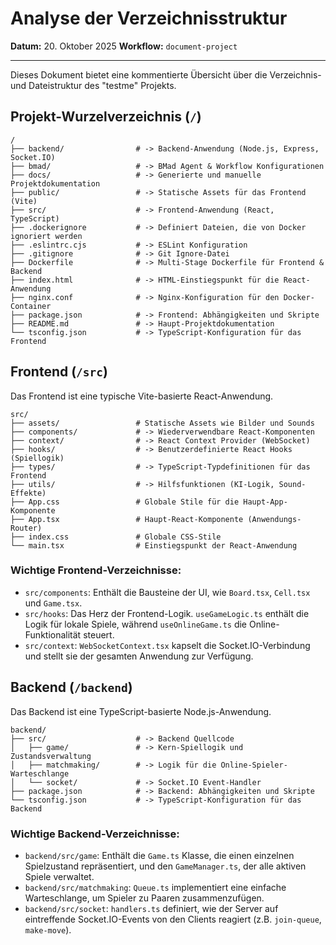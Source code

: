# Analyse der Verzeichnisstruktur

**Datum:** 20. Oktober 2025
**Workflow:** `document-project`

---

Dieses Dokument bietet eine kommentierte Übersicht über die Verzeichnis- und Dateistruktur des "testme" Projekts.

## Projekt-Wurzelverzeichnis (`/`)

```
/
├── backend/                # -> Backend-Anwendung (Node.js, Express, Socket.IO)
├── bmad/                   # -> BMad Agent & Workflow Konfigurationen
├── docs/                   # -> Generierte und manuelle Projektdokumentation
├── public/                 # -> Statische Assets für das Frontend (Vite)
├── src/                    # -> Frontend-Anwendung (React, TypeScript)
├── .dockerignore           # -> Definiert Dateien, die von Docker ignoriert werden
├── .eslintrc.cjs           # -> ESLint Konfiguration
├── .gitignore              # -> Git Ignore-Datei
├── Dockerfile              # -> Multi-Stage Dockerfile für Frontend & Backend
├── index.html              # -> HTML-Einstiegspunkt für die React-Anwendung
├── nginx.conf              # -> Nginx-Konfiguration für den Docker-Container
├── package.json            # -> Frontend: Abhängigkeiten und Skripte
├── README.md               # -> Haupt-Projektdokumentation
└── tsconfig.json           # -> TypeScript-Konfiguration für das Frontend
```

## Frontend (`/src`)

Das Frontend ist eine typische Vite-basierte React-Anwendung.

```
src/
├── assets/                 # Statische Assets wie Bilder und Sounds
├── components/             # -> Wiederverwendbare React-Komponenten
├── context/                # -> React Context Provider (WebSocket)
├── hooks/                  # -> Benutzerdefinierte React Hooks (Spiellogik)
├── types/                  # -> TypeScript-Typdefinitionen für das Frontend
├── utils/                  # -> Hilfsfunktionen (KI-Logik, Sound-Effekte)
├── App.css                 # Globale Stile für die Haupt-App-Komponente
├── App.tsx                 # Haupt-React-Komponente (Anwendungs-Router)
├── index.css               # Globale CSS-Stile
└── main.tsx                # Einstiegspunkt der React-Anwendung
```

### Wichtige Frontend-Verzeichnisse:
-   `src/components`: Enthält die Bausteine der UI, wie `Board.tsx`, `Cell.tsx` und `Game.tsx`.
-   `src/hooks`: Das Herz der Frontend-Logik. `useGameLogic.ts` enthält die Logik für lokale Spiele, während `useOnlineGame.ts` die Online-Funktionalität steuert.
-   `src/context`: `WebSocketContext.tsx` kapselt die Socket.IO-Verbindung und stellt sie der gesamten Anwendung zur Verfügung.

## Backend (`/backend`)

Das Backend ist eine TypeScript-basierte Node.js-Anwendung.

```
backend/
├── src/                    # -> Backend Quellcode
│   ├── game/               # -> Kern-Spiellogik und Zustandsverwaltung
│   ├── matchmaking/        # -> Logik für die Online-Spieler-Warteschlange
│   └── socket/             # -> Socket.IO Event-Handler
├── package.json            # -> Backend: Abhängigkeiten und Skripte
└── tsconfig.json           # -> TypeScript-Konfiguration für das Backend
```

### Wichtige Backend-Verzeichnisse:
-   `backend/src/game`: Enthält die `Game.ts` Klasse, die einen einzelnen Spielzustand repräsentiert, und den `GameManager.ts`, der alle aktiven Spiele verwaltet.
-   `backend/src/matchmaking`: `Queue.ts` implementiert eine einfache Warteschlange, um Spieler zu Paaren zusammenzufügen.
-   `backend/src/socket`: `handlers.ts` definiert, wie der Server auf eintreffende Socket.IO-Events von den Clients reagiert (z.B. `join-queue`, `make-move`).
